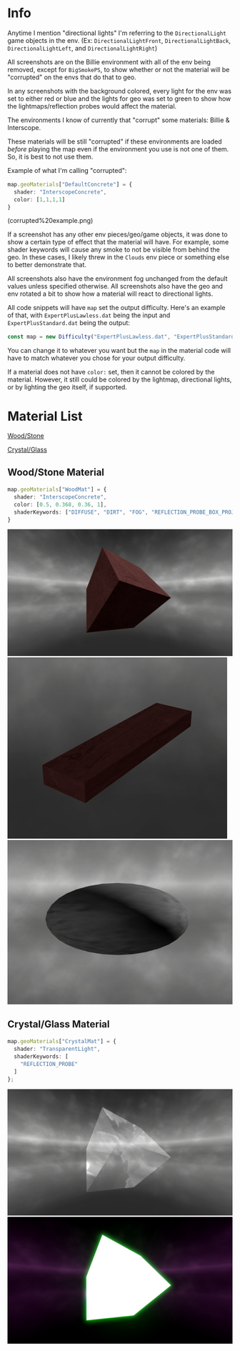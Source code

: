 # Info

Anytime I mention "directional lights" I'm referring to the `DirectionalLight` game objects in the env. (Ex: `DirectionalLightFront`, `DirectionalLightBack`, `DirectionalLightLeft`, and `DirectionalLightRight`) 

All screenshots are on the Billie environment with all of the env being removed, except for `BigSmokePS`, to show whether or not the material will be "corrupted" on the envs that do that to geo.

In any screenshots with the background colored, every light for the env was set to either red or blue and the lights for geo was set to green to show how the lightmaps/reflection probes would affect the material.

The environments I know of currently that "corrupt" some materials: Billie & Interscope.

These materials will be still "corrupted" if these environments are loaded *before* playing the map even if the environment you use is not one of them. So, it is best to not use them.


Example of what I'm calling "corrupted": 
```typescript
map.geoMaterials["DefaultConcrete"] = {
  shader: "InterscopeConcrete",
  color: [1,1,1,1]
}
```
(corrupted%20example.png) 

If a screenshot has any other env pieces/geo/game objects, it was done to show a certain type of effect that the material will have. For example, some shader keywords will cause any smoke to not be visible from behind the geo. In these cases, I likely threw in the `Clouds` env piece or something else to better demonstrate that.

All screenshots also have the environment fog unchanged from the default values unless specified otherwise. 
All screenshots also have the geo and env rotated a bit to show how a material will react to directional lights. 

All code snippets will have `map` set the output difficulty. Here's an example of that, with `ExpertPlusLawless.dat` being the input and `ExpertPlusStandard.dat` being the output:
```typescript
const map = new Difficulty("ExpertPlusLawless.dat", "ExpertPlusStandard.dat");
```
You can change it to whatever you want but the `map` in the material code will have to match whatever you chose for your output difficulty.

If a material does not have `color:` set, then it cannot be colored by the material. However, it still could be colored by the lightmap, directional lights, or by lighting the geo itself, if supported.

# Material List
[Wood/Stone](README.md#woodstone-material)

[Crystal/Glass](README.md#crystalglass-material)

## Wood/Stone Material
```typescript
map.geoMaterials["WoodMat"] = {
  shader: "InterscopeConcrete",
  color: [0.5, 0.368, 0.36, 1],
  shaderKeywords: ["DIFFUSE", "DIRT", "FOG", "REFLECTION_PROBE_BOX_PROJECTION"]
}
```
![Wood Image](wood.png)
![Wood Plank](wood%20plank.png)
![Stone/Rock](stone%20rock.png)

## Crystal/Glass Material
```typescript
map.geoMaterials["CrystalMat"] = {
  shader: "TransparentLight",
  shaderKeywords: [
    "REFLECTION_PROBE"
  ]
};
```
![Crystal Image](crystal.png)
![Crystal Lit](crystallit.png)
